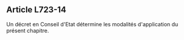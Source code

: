 Article L723-14
----
Un décret en Conseil d'Etat détermine les modalités d'application du présent
chapitre.
